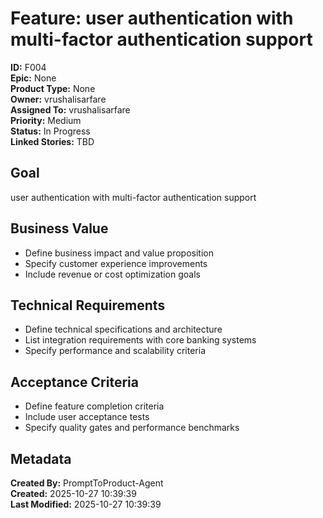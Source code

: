 # Feature: user authentication with multi-factor authentication support

**ID:** F004  
**Epic:** None  
**Product Type:** None  
**Owner:** vrushalisarfare  
**Assigned To:** vrushalisarfare  
**Priority:** Medium  
**Status:** In Progress  
**Linked Stories:** TBD  


## Goal
user authentication with multi-factor authentication support

## Business Value
- Define business impact and value proposition
- Specify customer experience improvements
- Include revenue or cost optimization goals

## Technical Requirements
- Define technical specifications and architecture
- List integration requirements with core banking systems
- Specify performance and scalability criteria


## Acceptance Criteria
- Define feature completion criteria
- Include user acceptance tests
- Specify quality gates and performance benchmarks

## Metadata
**Created By:** PromptToProduct-Agent  
**Created:** 2025-10-27 10:39:39  
**Last Modified:** 2025-10-27 10:39:39  

